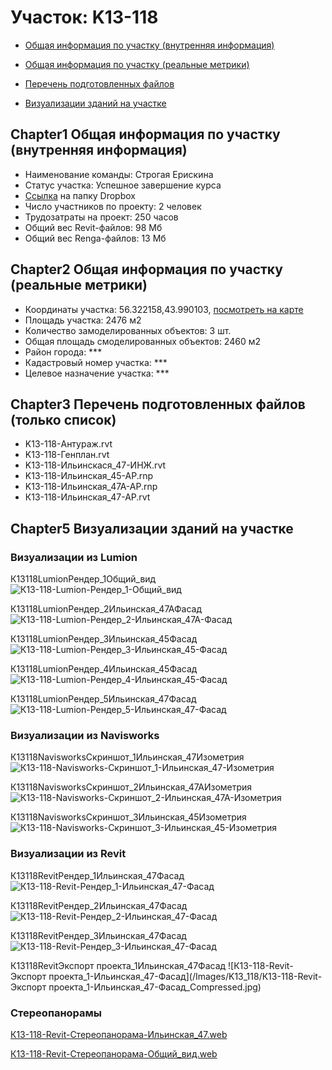 # Участок: K13-118

* [Общая информация по участку (внутренняя информация)](#Chapter1)

* [Общая информация по участку (реальные метрики)](#Chapter2)

* [Перечень подготовленных файлов](#Chapter3)

* [Визуализации зданий на участке](#Chapter5)

## <a id="test">Chapter1</a> Общая информация по участку (внутренняя информация)
+ Наименование команды: Строгая Ерискина
+ Статус участка: Успешное завершение курса
+ [Ссылка](https://www.dropbox.com/sh/wvvgv1nw1iqred9/AAAdnoAXXFegPdocOdqiBYRta/K13_118?dl=0) на папку Dropbox
+ Число участников по проекту: 2 человек
+ Трудозатраты на проект: 250 часов
+ Общий вес Revit-файлов: 98 Мб
+ Общий вес Renga-файлов: 13 Мб
## <a id="test">Chapter2</a> Общая информация по участку (реальные метрики)
+ Координаты участка: 56.322158,43.990103, [посмотреть на карте]("yandex.ru/maps/47/nizhny-novgorod/?ll=56.322158%2C43.990103&z=19")
+ Площадь участка: 2476 м2
+ Количество замоделированных объектов: 3 шт.
+ Общая площадь смоделированных объектов: 2460 м2
+ Район города: *** 
+ Кадастровый номер участка: *** 
+ Целевое назначение участка: *** 
## <a id="test">Chapter3</a> Перечень подготовленных файлов (только список)
+ K13-118-Антураж.rvt
+ K13-118-Генплан.rvt
+ K13-118-Ильинскася_47-ИНЖ.rvt
+ K13-118-Ильинская_45-АР.rnp
+ K13-118-Ильинская_47А-АР.rnp
+ К13-118-Ильинская_47-АР.rvt
## <a id="test">Chapter5</a> Визуализации зданий на участке
### Визуализации из Lumion
К13118LumionРендер_1Общий_вид
![К13-118-Lumion-Рендер_1-Общий_вид](/Images/K13_118/К13-118-Lumion-Рендер_1-Общий_вид_Compressed.jpg)

К13118LumionРендер_2Ильинская_47АФасад
![К13-118-Lumion-Рендер_2-Ильинская_47А-Фасад](/Images/K13_118/К13-118-Lumion-Рендер_2-Ильинская_47А-Фасад_Compressed.jpg)

К13118LumionРендер_3Ильинская_45Фасад
![К13-118-Lumion-Рендер_3-Ильинская_45-Фасад](/Images/K13_118/К13-118-Lumion-Рендер_3-Ильинская_45-Фасад_Compressed.jpg)

К13118LumionРендер_4Ильинская_45Фасад
![К13-118-Lumion-Рендер_4-Ильинская_45-Фасад](/Images/K13_118/К13-118-Lumion-Рендер_4-Ильинская_45-Фасад_Compressed.jpg)

К13118LumionРендер_5Ильинская_47Фасад
![К13-118-Lumion-Рендер_5-Ильинская_47-Фасад](/Images/K13_118/К13-118-Lumion-Рендер_5-Ильинская_47-Фасад_Compressed.jpg)

### Визуализации из Navisworks
К13118NavisworksСкриншот_1Ильинская_47Изометрия
![К13-118-Navisworks-Скриншот_1-Ильинская_47-Изометрия](/Images/K13_118/К13-118-Navisworks-Скриншот_1-Ильинская_47-Изометрия_Compressed.jpg)

К13118NavisworksСкриншот_2Ильинская_47АИзометрия
![К13-118-Navisworks-Скриншот_2-Ильинская_47А-Изометрия](/Images/K13_118/К13-118-Navisworks-Скриншот_2-Ильинская_47А-Изометрия_Compressed.jpg)

К13118NavisworksСкриншот_3Ильинская_45Изометрия
![К13-118-Navisworks-Скриншот_3-Ильинская_45-Изометрия](/Images/K13_118/К13-118-Navisworks-Скриншот_3-Ильинская_45-Изометрия_Compressed.jpg)

### Визуализации из Revit
К13118RevitРендер_1Ильинская_47Фасад
![К13-118-Revit-Рендер_1-Ильинская_47-Фасад](/Images/K13_118/К13-118-Revit-Рендер_1-Ильинская_47-Фасад_Compressed.jpg)

К13118RevitРендер_2Ильинская_47Фасад
![К13-118-Revit-Рендер_2-Ильинская_47-Фасад](/Images/K13_118/К13-118-Revit-Рендер_2-Ильинская_47-Фасад_Compressed.jpg)

К13118RevitРендер_3Ильинская_47Фасад
![К13-118-Revit-Рендер_3-Ильинская_47-Фасад](/Images/K13_118/К13-118-Revit-Рендер_3-Ильинская_47-Фасад_Compressed.jpg)

К13118RevitЭкспорт проекта_1Ильинская_47Фасад
![К13-118-Revit-Экспорт проекта_1-Ильинская_47-Фасад](/Images/K13_118/К13-118-Revit-Экспорт проекта_1-Ильинская_47-Фасад_Compressed.jpg)

### Стереопанорамы
[К13-118-Revit-Стереопанорама-Ильинская_47.web](https://pano.autodesk.com/pano.html?url=jpgs/311e79c5-1f2f-4f16-b328-ac16613647ad&version=2)

[К13-118-Revit-Стереопанорама-Общий_вид.web](https://pano.autodesk.com/pano.html?url=jpgs/616c4577-0ed9-45f3-b3dc-65e592d09422&version=2)

